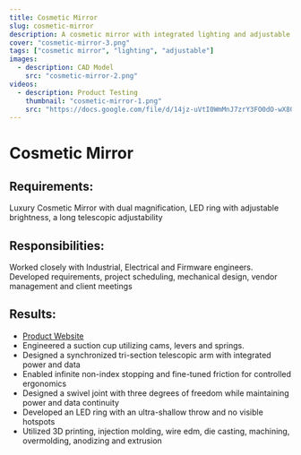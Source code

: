 ```yaml
---
title: Cosmetic Mirror
slug: cosmetic-mirror
description: A cosmetic mirror with integrated lighting and adjustable angles
cover: "cosmetic-mirror-3.png"
tags: ["cosmetic mirror", "lighting", "adjustable"]
images:
  - description: CAD Model
    src: "cosmetic-mirror-2.png"
videos:
  - description: Product Testing
    thumbnail: "cosmetic-mirror-1.png"
    src: "https://docs.google.com/file/d/14jz-uVtI0WmMnJ7zrY3FO0dO-wX80RSh/preview"
---
```


# Cosmetic Mirror

## Requirements:

Luxury Cosmetic Mirror with dual magnification, LED ring with adjustable brightness, a long telescopic adjustability

## Responsibilities:

Worked closely with Industrial, Electrical and Firmware engineers. Developed requirements, project scheduling, mechanical design, vendor management and client meetings

## Results:

- <a href="https://presale.moglow.com/" target="_blank" rel="noopener noreferrer">Product Website</a>
- Engineered a suction cup utilizing cams, levers and springs.
- Designed a synchronized tri-section telescopic arm with
  integrated power and data
- Enabled infinite non-index stopping and fine-tuned friction for
  controlled ergonomics
- Designed a swivel joint with three degrees of freedom while
  maintaining power and data continuity
- Developed an LED ring with an ultra-shallow throw and no
  visible hotspots
- Utilized 3D printing, injection molding, wire edm, die casting,
  machining, overmolding, anodizing and extrusion
